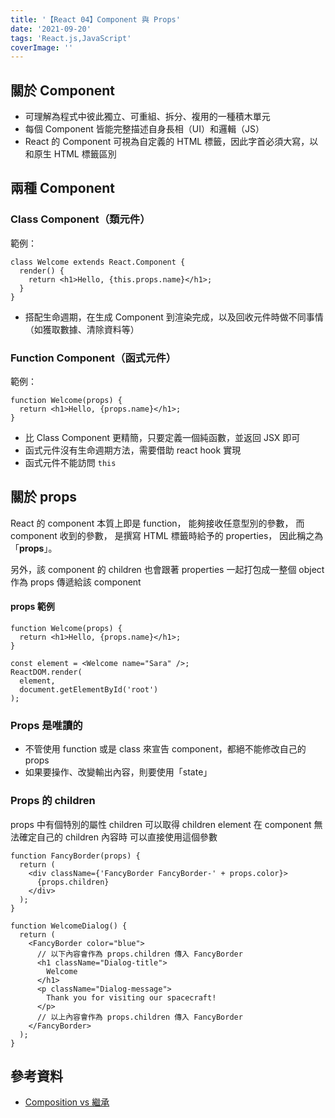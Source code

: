 ```yaml
---
title: '【React 04】Component 與 Props'
date: '2021-09-20'
tags: 'React.js,JavaScript'
coverImage: ''
---
```



## 關於 Component 
- 可理解為程式中彼此獨立、可重組、拆分、複用的一種積木單元
- 每個 Component 皆能完整描述自身長相（UI）和邏輯（JS）
- React 的 Component 可視為自定義的 HTML 標籤，因此字首必須大寫，以和原生 HTML 標籤區別

## 兩種 Component

### Class Component（類元件）
範例：
```
class Welcome extends React.Component {
  render() {
    return <h1>Hello, {this.props.name}</h1>;
  }
}
```
- 搭配生命週期，在生成 Component 到渲染完成，以及回收元件時做不同事情（如獲取數據、清除資料等）


### Function Component（函式元件）
範例：
```
function Welcome(props) {
  return <h1>Hello, {props.name}</h1>;
}
```

- 比 Class Component 更精簡，只要定義一個純函數，並返回 JSX 即可
- 函式元件沒有生命週期方法，需要借助 react hook 實現
- 函式元件不能訪問 `this`


## 關於 props
React 的 component 本質上即是 function，
能夠接收任意型別的參數，
而 component 收到的參數，
是撰寫 HTML 標籤時給予的 properties，
因此稱之為「**props**」。

另外，該 component 的 children
也會跟著 properties 一起打包成一整個 object
作為 props 傳遞給該 component

#### props 範例
```
function Welcome(props) {
  return <h1>Hello, {props.name}</h1>;
}

const element = <Welcome name="Sara" />;
ReactDOM.render(
  element,
  document.getElementById('root')
);
```


### Props 是唯讀的
- 不管使用 function 或是 class 來宣告 component，都絕不能修改自己的 props
- 如果要操作、改變輸出內容，則要使用「state」


### Props 的 children
props 中有個特別的屬性 children
可以取得 children element
在 component 無法確定自己的 children 內容時
可以直接使用這個參數
```
function FancyBorder(props) {
  return (
    <div className={'FancyBorder FancyBorder-' + props.color}>
      {props.children}
    </div>
  );
}

function WelcomeDialog() {
  return (
    <FancyBorder color="blue">
	  // 以下內容會作為 props.children 傳入 FancyBorder
      <h1 className="Dialog-title">
        Welcome
      </h1>
      <p className="Dialog-message">
        Thank you for visiting our spacecraft!
      </p>
	  // 以上內容會作為 props.children 傳入 FancyBorder
    </FancyBorder>
  );
}
```


## 參考資料
- [Composition vs 繼承](https://zh-hant.reactjs.org/docs/composition-vs-inheritance.html)
